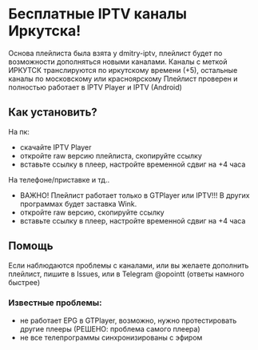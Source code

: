# Бесплатные IPTV каналы Иркутска!
Основа плейлиста была взята у dmitry-iptv, плейлист будет по возможности дополняться новыми каналами.
Каналы с меткой ИРКУТСК транслируются по иркутскому времени (+5), остальные каналы по московскому или красноярскому
Плейлист проверен и полностью работает в IPTV Player и IPTV (Android)
## Как установить?
На пк:
- скачайте IPTV Player
- откройте raw версию плейлиста, скопируйте ссылку
- вставьте ссылку в плеер, настройте временной сдвиг на +4 часа

На телефоне/приставке и тд..
- ВАЖНО! Плейлист работает только в GTPlayer или IPTV!!! В других программах будет заставка Wink.
- откройте raw версию, скопируйте ссылку
- вставьте ссылку в плеер, настройте временной сдвиг на +4 часа
## Помощь
Если наблюдаются проблемы с каналами, или вы желаете дополнить плейлист, пишите в Issues,
или в Telegram @opointt (ответы намного быстрее)
### Известные проблемы:
- не работает EPG в GTPlayer, возможно, нужно протестировать другие плееры (РЕШЕНО: проблема самого плеера)
- не все телепрограммы синхронизированы с эфиром
